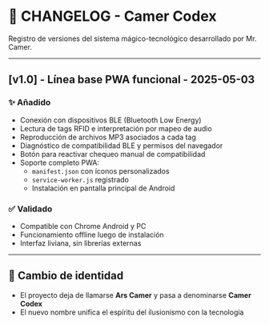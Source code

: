 
# 📜 CHANGELOG - Camer Codex

Registro de versiones del sistema mágico-tecnológico desarrollado por Mr. Camer.

---

## [v1.0] - Línea base PWA funcional - 2025-05-03

### ✨ Añadido
- Conexión con dispositivos BLE (Bluetooth Low Energy)
- Lectura de tags RFID e interpretación por mapeo de audio
- Reproducción de archivos MP3 asociados a cada tag
- Diagnóstico de compatibilidad BLE y permisos del navegador
- Botón para reactivar chequeo manual de compatibilidad
- Soporte completo PWA:
  - `manifest.json` con íconos personalizados
  - `service-worker.js` registrado
  - Instalación en pantalla principal de Android

### ✅ Validado
- Compatible con Chrome Android y PC
- Funcionamiento offline luego de instalación
- Interfaz liviana, sin librerías externas

---

## 📛 Cambio de identidad

- El proyecto deja de llamarse **Ars Camer** y pasa a denominarse **Camer Codex**
- El nuevo nombre unifica el espíritu del ilusionismo con la tecnología
